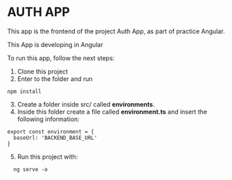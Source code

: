 
# AUTH APP

This app is the frontend of the project Auth App, as part of practice Angular.

This App is developing in Angular

To run this app, follow the next steps:

1. Clone this project
2. Enter to the folder and run 
  ```
  npm install
  ```
3. Create a folder inside src/ called **environments**.
4. Inside this folder create a file called **environment.ts** and insert the following information:
```
export const environment = {
  baseUrl: 'BACKEND_BASE_URL'
}
```
5. Run this project with:
```
  ng serve -o
  ```